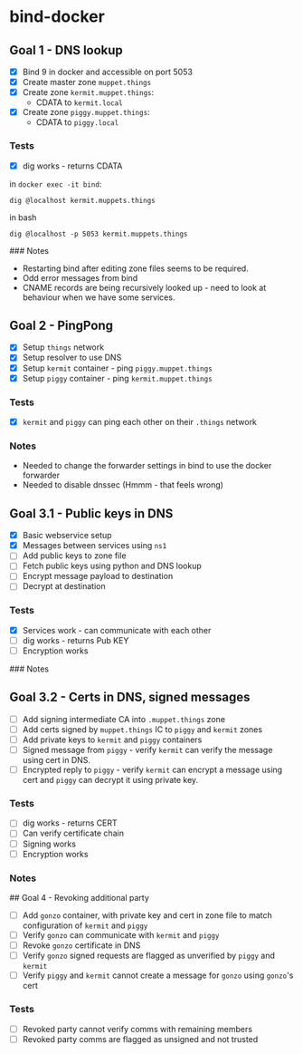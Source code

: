 # bind-docker

## Goal 1 - DNS lookup

-[x] Bind 9 in docker and accessible on port 5053
-[x] Create master zone `muppet.things`
-[x] Create zone `kermit.muppet.things`:
    - CDATA to `kermit.local`
-[x] Create zone `piggy.muppet.things`:
    - CDATA to `piggy.local`

### Tests
-[x] dig works - returns CDATA

in `docker exec -it bind`:
```
dig @localhost kermit.muppets.things
```

in bash
```
dig @localhost -p 5053 kermit.muppets.things
```

### Notes

- Restarting bind after editing zone files seems to be required.
- Odd error messages from bind
- CNAME records are being recursively looked up - need to look at behaviour when we have some services.


## Goal 2 - PingPong

-[x] Setup `things` network
-[x] Setup resolver to use DNS
-[x] Setup `kermit` container - ping `piggy.muppet.things`
-[x] Setup `piggy` container - ping `kermit.muppet.things`

### Tests

-[x] `kermit` and `piggy` can ping each other on their `.things` network

### Notes

- Needed to change the forwarder settings in bind to use the docker forwarder
- Needed to disable dnssec (Hmmm - that feels wrong)


## Goal 3.1 - Public keys in DNS

-[x] Basic webservice setup
-[x] Messages between services using `ns1`
-[ ] Add public keys to zone file
-[ ] Fetch public keys using python and DNS lookup
-[ ] Encrypt message payload to destination
-[ ] Decrypt at destination

### Tests
-[x] Services work - can communicate with each other
-[ ] dig works - returns Pub KEY
-[ ] Encryption works

### Notes


## Goal 3.2 - Certs in DNS, signed messages

-[ ] Add signing intermediate CA into `.muppet.things` zone
-[ ] Add certs signed by `muppet.things` IC to `piggy` and `kermit` zones
-[ ] Add private keys to `kermit` and `piggy` containers
-[ ] Signed message from `piggy` - verify `kermit` can verify the message using cert in DNS.
-[ ] Encrypted reply to `piggy` - verify `kermit` can encrypt a message using cert and `piggy` can decrypt it using private key.

### Tests
-[ ] dig works - returns CERT
-[ ] Can verify certificate chain
-[ ] Signing works
-[ ] Encryption works

### Notes


## Goal 4 - Revoking additional party

-[ ] Add `gonzo` container, with private key and cert in zone file to match configuration of `kermit` and `piggy`
-[ ] Verify `gonzo` can communicate with `kermit` and `piggy`
-[ ] Revoke `gonzo` certificate in DNS
-[ ] Verify `gonzo` signed requests are flagged as unverified by `piggy` and `kermit`
-[ ] Verify `piggy` and `kermit` cannot create a message for `gonzo` using `gonzo`'s cert

### Tests

-[ ] Revoked party cannot verify comms with remaining members
-[ ] Revoked party comms are flagged as unsigned and not trusted
